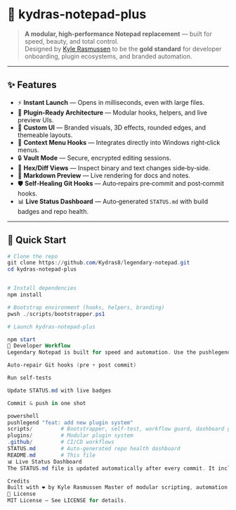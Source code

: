 # 📝 kydras-notepad-plus


> **A modular, high‑performance Notepad replacement** — built for speed, beauty, and total control.  
> Designed by [Kyle Rasmussen](https://github.com/Kydras8) to be the **gold standard** for developer onboarding, plugin ecosystems, and branded automation.

---

## ✨ Features

- ⚡ **Instant Launch** — Opens in milliseconds, even with large files.
- 🔌 **Plugin‑Ready Architecture** — Modular hooks, helpers, and live preview UIs.
- 🎨 **Custom UI** — Branded visuals, 3D effects, rounded edges, and themeable layouts.
- 📜 **Context Menu Hooks** — Integrates directly into Windows right‑click menus.
- 🔒 **Vault Mode** — Secure, encrypted editing sessions.
- 🧩 **Hex/Diff Views** — Inspect binary and text changes side‑by‑side.
- 📝 **Markdown Preview** — Live rendering for docs and notes.
- 🛡 **Self‑Healing Git Hooks** — Auto‑repairs pre‑commit and post‑commit hooks.
- 📊 **Live Status Dashboard** — Auto‑generated `STATUS.md` with build badges and repo health.

---

## 🚀 Quick Start

```powershell
# Clone the repo
git clone https://github.com/Kydras8/legendary-notepad.git
cd kydras-notepad-plus


# Install dependencies
npm install

# Bootstrap environment (hooks, helpers, branding)
pwsh ./scripts/bootstrapper.ps1

# Launch kydras-notepad-plus

npm start
🔄 Developer Workflow
Legendary Notepad is built for speed and automation. Use the pushlegend command (from your PowerShell profile) to:

Auto‑repair Git hooks (pre + post commit)

Run self‑tests

Update STATUS.md with live badges

Commit & push in one shot

powershell
pushlegend "feat: add new plugin system"
scripts/         # Bootstrapper, self-test, workflow guard, dashboard generator
plugins/         # Modular plugin system
.github/         # CI/CD workflows
STATUS.md        # Auto-generated repo health dashboard
README.md        # This file
📊 Live Status Dashboard
The STATUS.md file is updated automatically after every commit. It includes:

Credits
Built with ❤️ by Kyle Rasmussen Master of modular scripting, automation, and aesthetic perfection.
📜 License
MIT License — See LICENSE for details.


